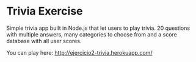 # Trivia Exercise
Simple trivia app built in Node.js that let users to play trivia.
20 questions with multiple answers, many categories to choose from and a score database with all user scores.

You can play here: http://ejercicio2-trivia.herokuapp.com/
